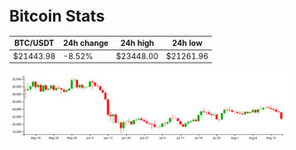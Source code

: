 # Bitcoin Stats

BTC/USDT|24h change|24h high|24h low|
|---|---|---|---|
|$21443.98|-8.52%|$23448.00|$21261.96|

<img src="./chart.svg">
